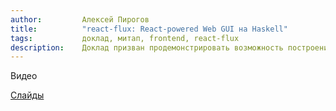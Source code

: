 ```yaml
---
author:         Алексей Пирогов
title:          "react-flux: React-powered Web GUI на Haskell"
tags:           доклад, митап, frontend, react-flux
description:    Доклад призван продемонстрировать возможность построения Web GUI с использованием GHCJS и библиотеки react-flux - "обертки" над ReactJS, отличающейся использованием подхода "Flux" для работы с состоянием приложения.
---
```


Видео


[Слайды](???)
